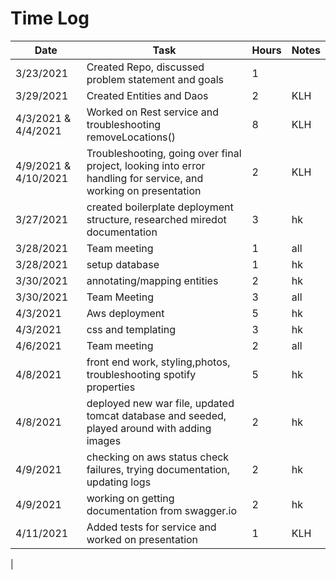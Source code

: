 # Time Log

| Date | Task | Hours | Notes|
|------|------|-------|------|
|3/23/2021| Created Repo, discussed problem statement and goals| 1 | | 
|3/29/2021| Created Entities and Daos| 2 | KLH | 
|4/3/2021 & 4/4/2021| Worked on Rest service and troubleshooting removeLocations()| 8 | KLH | 
|4/9/2021 & 4/10/2021| Troubleshooting, going over final project, looking into error handling for service, and working on presentation | 2 | KLH | 
|3/27/2021| created boilerplate deployment structure, researched miredot documentation|3|hk|
|3/28/2021|Team meeting|1|all|
|3/28/2021|setup database|1|hk|
|3/30/2021|annotating/mapping entities|2|hk|
|3/30/2021|Team Meeting| 3 | all|
|4/3/2021|Aws deployment|5|hk|
|4/3/2021| css and templating|3|hk|
|4/6/2021|Team meeting|2|all|
|4/8/2021|front end work, styling,photos, troubleshooting spotify properties|5|hk|
|4/8/2021| deployed new war file, updated tomcat database and seeded, played around with adding images|2|hk|
|4/9/2021|checking on aws status check failures, trying documentation, updating logs|2|hk|
|4/9/2021|working on getting documentation from swagger.io|2|hk|
|4/11/2021|Added tests for service and worked on presentation| 1 | KLH | 

|

